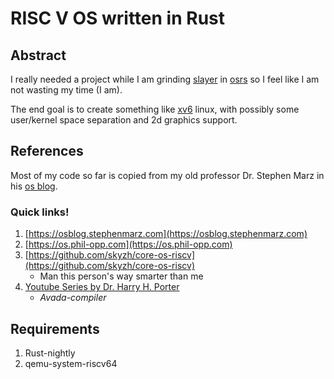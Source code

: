 # RISC V OS written in Rust

## Abstract

I really needed a project while I am grinding [slayer](https://oldschool.runescape.wiki/w/Slayer) in [osrs](https://oldschool.runescape.com/) so I feel like I am not wasting my time (I am).

The end goal is to create something like [xv6](https://en.wikipedia.org/wiki/Xv6) linux, with possibly some user/kernel space separation and 2d graphics support.

## References

Most of my code so far is copied from my old professor Dr. Stephen Marz in his [os blog](https://osblog.stephenmarz.com/).

### Quick links!

1. [https://osblog.stephenmarz.com](https://osblog.stephenmarz.com)
2. [https://os.phil-opp.com](https://os.phil-opp.com)
3. [https://github.com/skyzh/core-os-riscv](https://github.com/skyzh/core-os-riscv)
    - Man this person's way smarter than me
4. [Youtube Series by Dr. Harry H. Porter](https://www.youtube.com/watch?v=fWUJKH0RNFE&list=PLbtzT1TYeoMhTPzyTZboW_j7TPAnjv9XB)
    - *Avada-compiler*

## Requirements

1. Rust-nightly
2. qemu-system-riscv64